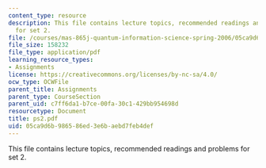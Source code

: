 ```yaml
---
content_type: resource
description: This file contains lecture topics, recommended readings and problems
  for set 2.
file: /courses/mas-865j-quantum-information-science-spring-2006/05ca9d6b986586ed3e6baebd7feb4def_ps2.pdf
file_size: 158232
file_type: application/pdf
learning_resource_types:
- Assignments
license: https://creativecommons.org/licenses/by-nc-sa/4.0/
ocw_type: OCWFile
parent_title: Assignments
parent_type: CourseSection
parent_uid: c7ff6da1-b7ce-00fa-30c1-429bb954698d
resourcetype: Document
title: ps2.pdf
uid: 05ca9d6b-9865-86ed-3e6b-aebd7feb4def
---
```

This file contains lecture topics, recommended readings and problems for set 2.